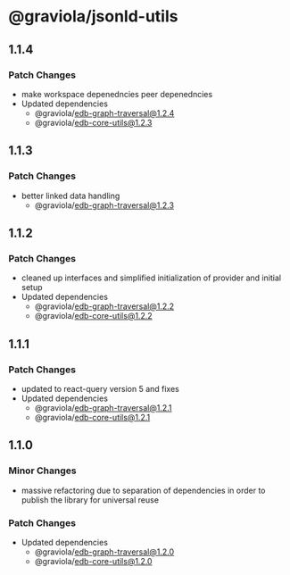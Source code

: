# @graviola/jsonld-utils

## 1.1.4

### Patch Changes

- make workspace depenedncies peer depenedncies
- Updated dependencies
  - @graviola/edb-graph-traversal@1.2.4
  - @graviola/edb-core-utils@1.2.3

## 1.1.3

### Patch Changes

- better linked data handling
  - @graviola/edb-graph-traversal@1.2.3

## 1.1.2

### Patch Changes

- cleaned up interfaces and simplified initialization of provider and initial setup
- Updated dependencies
  - @graviola/edb-graph-traversal@1.2.2
  - @graviola/edb-core-utils@1.2.2

## 1.1.1

### Patch Changes

- updated to react-query version 5 and fixes
- Updated dependencies
  - @graviola/edb-graph-traversal@1.2.1
  - @graviola/edb-core-utils@1.2.1

## 1.1.0

### Minor Changes

- massive refactoring due to separation of dependencies in order to publish the library for universal reuse

### Patch Changes

- Updated dependencies
  - @graviola/edb-graph-traversal@1.2.0
  - @graviola/edb-core-utils@1.2.0
